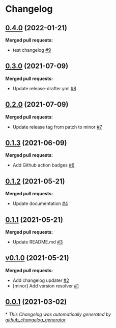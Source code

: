 # Changelog

## [0.4.0](https://github.com/yogingale/github-actions-guinea-pig/tree/0.4.0) (2022-01-21)

**Merged pull requests:**

- test changelog [\#9](https://github.com/yogingale/github-actions-guinea-pig/pull/9)

## [0.3.0](https://github.com/yogingale/github-actions-guinea-pig/tree/0.3.0) (2021-07-09)

**Merged pull requests:**

- Update release-drafter.yml [\#8](https://github.com/yogingale/github-actions-guinea-pig/pull/8)

## [0.2.0](https://github.com/yogingale/github-actions-guinea-pig/tree/0.2.0) (2021-07-09)

**Merged pull requests:**

- Update release tag from patch to minor [\#7](https://github.com/yogingale/github-actions-guinea-pig/pull/7)

## [0.1.3](https://github.com/yogingale/github-actions-guinea-pig/tree/0.1.3) (2021-06-09)

**Merged pull requests:**

- Add Github action badges [\#6](https://github.com/yogingale/github-actions-guinea-pig/pull/6)

## [0.1.2](https://github.com/yogingale/github-actions-guinea-pig/tree/0.1.2) (2021-05-21)

**Merged pull requests:**

- Update documentation [\#4](https://github.com/yogingale/github-actions-guinea-pig/pull/4)

## [0.1.1](https://github.com/yogingale/github-actions-guinea-pig/tree/0.1.1) (2021-05-21)

**Merged pull requests:**

- Update README.md [\#3](https://github.com/yogingale/github-actions-guinea-pig/pull/3)

## [v0.1.0](https://github.com/yogingale/github-actions-guinea-pig/tree/v0.1.0) (2021-05-21)

**Merged pull requests:**

- Add changelog updater [\#2](https://github.com/yogingale/github-actions-guinea-pig/pull/2)
- \[minor\] Add version resolver [\#1](https://github.com/yogingale/github-actions-guinea-pig/pull/1)

## [0.0.1](https://github.com/yogingale/github-actions-guinea-pig/tree/0.0.1) (2021-03-02)



\* *This Changelog was automatically generated by [github_changelog_generator](https://github.com/github-changelog-generator/github-changelog-generator)*
